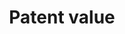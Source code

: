 ---
cost: None
description: 'We propose a new measure of the economic importance of each innovation.
  Our measure uses newly collected data on patents issued to US firms in the 1926
  to 2010 period, combined with the stock market response to news about patents. Our
  patent-level estimates of private economic value are positively related to the scientific
  value of these patents, as measured by the number of citations that the patent receives
  in the future. Our new measure is associated with substantial growth, reallocation
  and creative destruction, consistent with the predictions of Schumpeterian growth
  models. Aggregating our measure suggests that technological innovation accounts
  for significant medium-run fluctuations in aggregate economic growth and TFP. '
location: https://iu.box.com/patents
maintained_by: Noah Stoffman, nstoffma@iu.edu
shortname: patent_value
tags:
- scientific value
- 'economic growth'
- 'United States'
timeframe: 1926-2010
title: Patent value
uuid: 798f092c-3597-41bb-be5d-e5eb15c2b5d3
---
